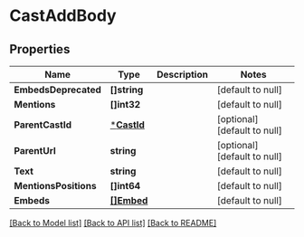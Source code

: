# CastAddBody

## Properties
Name | Type | Description | Notes
------------ | ------------- | ------------- | -------------
**EmbedsDeprecated** | **[]string** |  | [default to null]
**Mentions** | **[]int32** |  | [default to null]
**ParentCastId** | [***CastId**](CastId.md) |  | [optional] [default to null]
**ParentUrl** | **string** |  | [optional] [default to null]
**Text** | **string** |  | [default to null]
**MentionsPositions** | **[]int64** |  | [default to null]
**Embeds** | [**[]Embed**](Embed.md) |  | [default to null]

[[Back to Model list]](../README.md#documentation-for-models) [[Back to API list]](../README.md#documentation-for-api-endpoints) [[Back to README]](../README.md)

